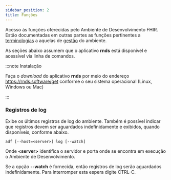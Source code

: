 ```yaml
---
sidebar_position: 2
title: Funções
---
```


Acesso às funções oferecidas pelo Ambiente de Desenvolvimento FHIR.
Estão documentadas em outras partes as funções pertinentes a [terminologias](ts)
a aquelas de [gestão](gestao) do ambiente.

As seções abaixo assumem que o aplicativo **rnds** está disponível e acessível
via linha de comandos.

:::note Instalação

Faça o _download_ do aplicativo **rnds** por meio do endereço
https://rnds.software/get conforme o seu sistema operacional (Linux, Windows ou Mac)

:::

### Registros de log

Exibe os últimos registros de log do ambiente. Também é possível indicar que
registros devem ser aguardados indefinidamente e exibidos, quando disponíveis,
conforme abaixo.

```
adf [--host=<server>] log [--watch]
```

Onde **<server\>** identifica o servidor e porta onde se encontra em
execução o Ambiente de Desenvolvimento.

Se a opção **--watch** é fornecida, então registros de log serão
aguardados indefinidamente. Para interromper esta espera
digite CTRL-C.
